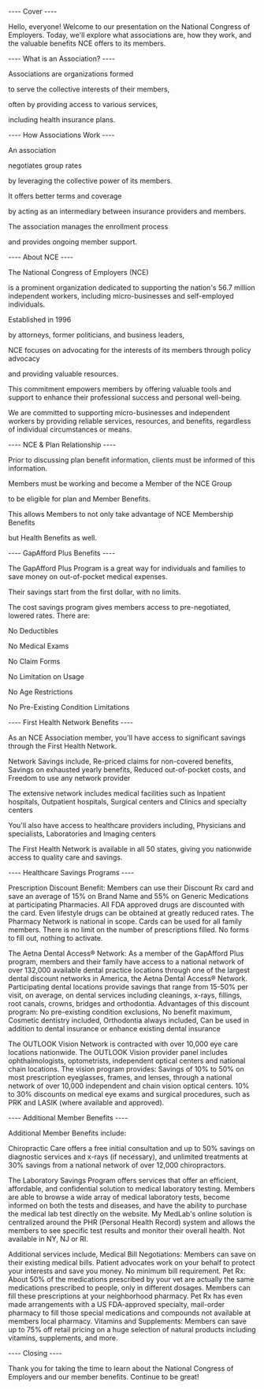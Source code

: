 ---- Cover ----

Hello, everyone! Welcome to our presentation on the National Congress of Employers. Today, we'll explore what associations are, how they work, and the valuable benefits NCE offers to its members.

---- What is an Association? ----

Associations are organizations formed 

to serve the collective interests of their members, 

often by providing access to various services, 

including health insurance plans.

---- How Associations Work ----

An association

negotiates group rates 

by leveraging the collective power of its members.

It offers better terms and coverage 

by acting as an intermediary between insurance providers and members.

The association manages the enrollment process 

and provides ongoing member support.

---- About NCE ----

The National Congress of Employers (NCE) 

is a prominent organization dedicated to supporting the nation's 56.7 million independent workers, including micro-businesses and self-employed individuals. 

Established in 1996 

by attorneys, former politicians, and business leaders, 

NCE focuses on advocating for the interests of its members through policy advocacy

and providing valuable resources.

This commitment empowers members by offering valuable tools and support to enhance their professional success and personal well-being.

We are committed to supporting micro-businesses and independent workers by providing reliable services, resources, and benefits, regardless of individual circumstances or means. 

---- NCE & Plan Relationship ----

Prior to discussing plan benefit information, clients must be informed of this information. 

Members must be working and become a Member of the NCE Group

to be eligible for plan and Member Benefits. 

This allows Members to not only take advantage of NCE Membership Benefits 

but Health Benefits as well.

---- GapAfford Plus Benefits ----

The GapAfford Plus Program is a great way for individuals and families to save money on out-of-pocket medical expenses. 

Their savings start from the first dollar, with no limits. 

The cost savings program gives members access to pre-negotiated, lowered rates. There are:

No Deductibles

No Medical Exams

No Claim Forms

No Limitation on Usage

No Age Restrictions

No Pre-Existing Condition Limitations

---- First Health Network Benefits ----

As an NCE Association member, you'll have access to significant savings through the First Health Network.

Network Savings include, Re-priced claims for non-covered benefits, Savings on exhausted yearly benefits, Reduced out-of-pocket costs, and Freedom to use any network provider

The extensive network includes medical facilities such as Inpatient hospitals, Outpatient hospitals, Surgical centers and Clinics and specialty centers

You'll also have access to healthcare providers including, Physicians and specialists, Laboratories and Imaging centers

The First Health Network is available in all 50 states, giving you nationwide access to quality care and savings.

---- Healthcare Savings Programs ----

Prescription Discount Benefit: Members can use their Discount Rx card and save an average of 15% on Brand Name and 55% on Generic Medications at participating Pharmacies. All FDA approved drugs are discounted with the card. Even lifestyle drugs can be obtained at greatly reduced rates. The Pharmacy Network is national in scope. Cards can be used for all family members. There is no limit on the number of prescriptions filled. No forms to fill out, nothing to activate.

The Aetna Dental Access® Network: As a member of the GapAfford Plus program, members and their family have access to a national network of over 132,000 available dental practice locations through one of the largest dental discount networks in America, the Aetna Dental Access® Network. Participating dental locations provide savings that range from 15-50% per visit, on average, on dental services including cleanings, x-rays, fillings, root canals, crowns, bridges and orthodontia. Advantages of this discount program: No pre-existing condition exclusions, No benefit maximum, Cosmetic dentistry included, Orthodontia always included, Can be used in addition to dental insurance or enhance existing dental insurance

The OUTLOOK Vision Network is contracted with over 10,000 eye care locations nationwide. The OUTLOOK Vision provider panel includes ophthalmologists, optometrists, independent optical centers and national chain locations. The vision program provides: Savings of 10% to 50% on most prescription eyeglasses, frames, and lenses, through a national network of over 10,000 independent and chain vision optical centers. 10% to 30% discounts on medical eye exams and surgical procedures, such as PRK and LASIK (where available and approved).

---- Additional Member Benefits ----

Additional Member Benefits include:

Chiropractic Care offers a free initial consultation and up to 50% savings on diagnostic services and x-rays (if necessary), and unlimited treatments at 30% savings from a national network of over 12,000 chiropractors.

The Laboratory Savings Program offers services that offer an efficient, affordable, and confidential solution to medical laboratory testing. Members are able to browse a wide array of medical laboratory tests, become informed on both the tests and diseases, and have the ability to purchase the medical lab test directly on the website. My MedLab's online solution is centralized around the PHR (Personal Health Record) system and allows the members to see specific test results and monitor their overall health. Not available in NY, NJ or RI.

Additional services include, Medical Bill Negotiations: Members can save on their existing medical bills. Patient advocates work on your behalf to protect your interests and save you money. No minimum bill requirement. Pet Rx: About 50% of the medications prescribed by your vet are actually the same medications prescribed to people, only in different dosages. Members can fill these prescriptions at your neighborhood pharmacy. Pet Rx has even made arrangements with a US FDA-approved specialty, mail-order pharmacy to fill those special medications and compounds not available at members local pharmacy. Vitamins and Supplements: Members can save up to 75% off retail pricing on a huge selection of natural products including vitamins, supplements, and more.

---- Closing ----

Thank you for taking the time to learn about the National Congress of Employers and our member benefits. Continue to be great!

